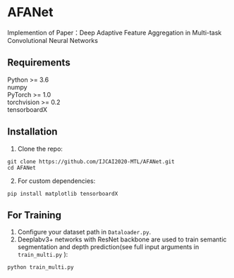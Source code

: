 # AFANet

  Implemention of Paper：Deep Adaptive Feature Aggregation in Multi-task Convolutional Neural Networks
  
## Requirements  

  Python >= 3.6  
  numpy  
  PyTorch >= 1.0  
  torchvision >= 0.2   
  tensorboardX  
  
## Installation
  1. Clone the repo:
  ```
  git clone https://github.com/IJCAI2020-MTL/AFANet.git   
  cd AFANet
  ```
  2. For custom dependencies:
  ```
  pip install matplotlib tensorboardX   
  ```

## For Training
  1. Configure your dataset path in `Dataloader.py`.   
  2. Deeplabv3+ networks with ResNet backbone are used to train semantic segmentation and depth prediction(see full input arguments in ```train_multi.py``` ):
  ```
  python train_multi.py
  ```


